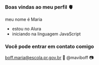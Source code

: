 ### Boas vindas ao meu perfil 🫀

meu nome é Maria 
- estou no Alura
- iniciando na linguagem JavaScript

### Você pode entrar em contato comigo 

boff.maria@escola.pr.gov.br 📧
@maviboff 📷
